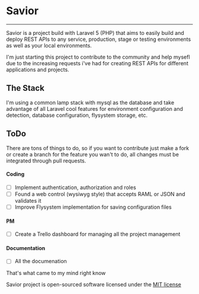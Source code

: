 # Savior
---------------------------------

Savior is a project build with Laravel 5 (PHP) that aims to easily build and deploy REST APIs to any service, production, stage or testing environments as well as your local environments.

I'm just starting this project to contribute to the community and help mysefl due to the increasing requests i've had for creating REST APIs for different applications and projects.

## The Stack

I'm using a common lamp stack with mysql as the database and take advantage of all Laravel cool features for environment configuration and detection, database configuration, flysystem storage, etc.

## ToDo

There are tons of things to do, so if you want to contribute just make a fork or create a branch for the feature you wan't to do, all changes must be integrated through pull requests.

#### Coding
- [ ] Implement authentication, authorization and roles
- [ ] Found a web control (wysiwyg style) that accepts RAML or JSON and validates it
- [ ] Improve Flysystem implementation for saving configuration files

#### PM
- [ ] Create a Trello dashboard for managing all the project management

#### Documentation
- [ ] All the documenation

That's what came to my mind right know


Savior project is open-sourced software licensed under the [MIT license](http://opensource.org/licenses/MIT)